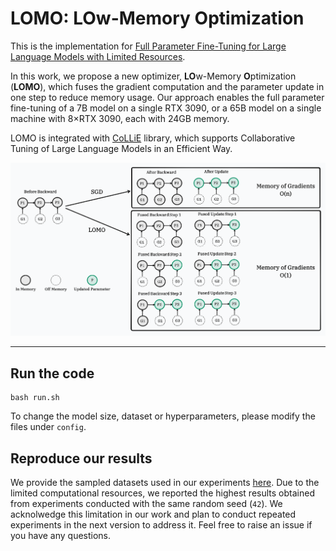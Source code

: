 # LOMO: LOw-Memory Optimization

This is the implementation for [Full Parameter Fine-Tuning for Large Language Models with Limited Resources](https://arxiv.org/pdf/2306.09782.pdf).

In this work, we propose a new optimizer, **LO**w-Memory **O**ptimization (**LOMO**), which fuses the gradient computation and the parameter update in one step to reduce memory usage.
Our approach enables the full parameter fine-tuning of a 7B model on a single RTX 3090, or 
a 65B model on a single machine with 8×RTX 3090, each with 24GB memory.

LOMO is integrated with [CoLLiE](https://github.com/OpenLMLab/collie) library, which supports Collaborative Tuning of Large Language Models in an Efficient Way.

![LOMO](assets/LOMO.png)

---
## Run the code
```shell
bash run.sh
```
To change the model size, dataset or hyperparameters, please modify the files under `config`.

## Reproduce our results
We provide the sampled datasets used in our experiments [here](https://drive.google.com/drive/folders/1zV7sXvU7YHKWyS3fYV0yyi7FyTjIpEuO?usp=sharing).
Due to the limited computational resources, we reported the highest results obtained from experiments conducted with the same random seed (`42`).
We acknolwedge this limitation in our work and plan to conduct repeated experiments in the next version to address it.
Feel free to raise an issue if you have any questions.